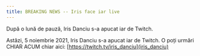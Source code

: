 ```yaml
---
title: BREAKING NEWS -- Iris face iar live
---
```


După o lună de pauză, Iris Danciu s-a apucat iar de Twitch.

<!--more-->

Astăzi, 5 noiembrie 2021, Iris Danciu s-a apucat iar de Twitch. O poți urmări CHIAR ACUM chiar aici: [https://twitch.tv/iris_danciu](iris_danciu)
